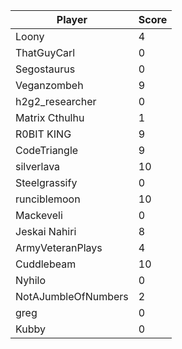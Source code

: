 | Player              | Score |
| ------------------- | ----- |
| Loony               | 4     |
| ThatGuyCarl         | 0     |
| Segostaurus         | 0     |
| Veganzombeh         | 9     |
| h2g2_researcher     | 0     |
| Matrix Cthulhu      | 1     |
| R0BIT KING          | 9     |
| CodeTriangle        | 9     |
| silverlava          | 10    |
| Steelgrassify       | 0     |
| runciblemoon        | 10    |
| Mackeveli           | 0     |
| Jeskai Nahiri       | 8     |
| ArmyVeteranPlays    | 4     |
| Cuddlebeam          | 10    |
| Nyhilo              | 0     |
| NotAJumbleOfNumbers | 2     |
| greg                | 0     |
| Kubby               | 0     |
